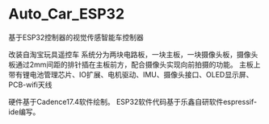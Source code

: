 # Auto_Car_ESP32
基于ESP32控制器的视觉传感智能车控制器

改装自淘宝玩具遥控车
系统分为两块电路板，一块主板，一块摄像头板，摄像头板通过2mm间距的排针插在主板前方，配合摄像头实现向前拍摄的功能。
主板上带有锂电池管理芯片、IO扩展、电机驱动、IMU、摄像头接口、OLED显示屏、PCB-wifi天线

硬件基于Cadence17.4软件绘制。
ESP32软件代码基于乐鑫自研软件espressif-ide编写。
